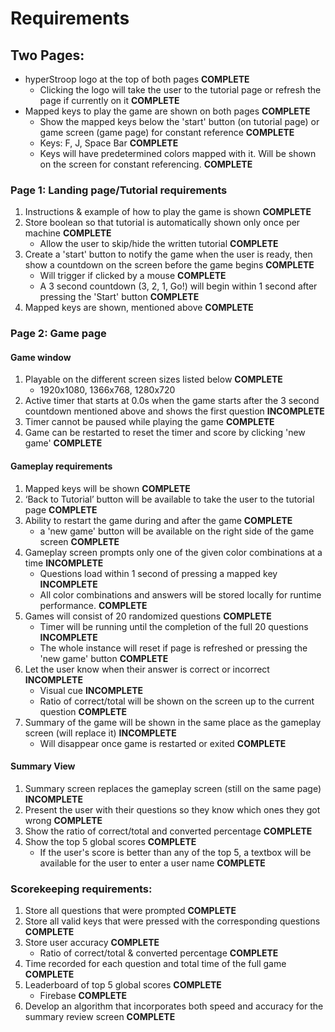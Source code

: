 # Requirements
## Two Pages:
* hyperStroop logo at the top of both pages **COMPLETE**
    * Clicking the logo will take the user to the tutorial page or refresh the page if currently on it **COMPLETE**
* Mapped keys to play the game are shown on both pages **COMPLETE**
    * Show the mapped keys below the 'start' button (on tutorial page) or game screen (game page) for constant reference **COMPLETE**
    * Keys: F, J, Space Bar **COMPLETE**
    * Keys will have predetermined colors mapped with it. Will be shown on the screen for constant referencing. **COMPLETE**
### Page 1: Landing page/Tutorial requirements
1. Instructions & example of how to play the game is shown **COMPLETE**
2. Store boolean so that tutorial is automatically shown only once per machine **COMPLETE**
    * Allow the user to skip/hide the written tutorial **COMPLETE**
3. Create a 'start' button to notify the game when the user is ready, then show a countdown on the screen before the game begins **COMPLETE**
    * Will trigger if clicked by a mouse **COMPLETE**
    * A 3 second countdown (3, 2, 1, Go!) will begin within 1 second after pressing the 'Start' button **COMPLETE**
4. Mapped keys are shown, mentioned above **COMPLETE**
### Page 2: Game page
#### Game window
1. Playable on the different screen sizes listed below **COMPLETE**
    * 1920x1080, 1366x768, 1280x720
2. Active timer that starts at 0.0s when the game starts after the 3 second countdown mentioned above and shows the first question **INCOMPLETE**
3. Timer cannot be paused while playing the game **COMPLETE**
4. Game can be restarted to reset the timer and score by clicking 'new game' **COMPLETE**
#### Gameplay requirements
1. Mapped keys will be shown **COMPLETE**
2. ‘Back to Tutorial’ button will be available to take the user to the tutorial page **COMPLETE**
3. Ability to restart the game during and after the game **COMPLETE**
    * a 'new game' button will be available on the right side of the game screen **COMPLETE**
4. Gameplay screen prompts only one of the given color combinations at a time **INCOMPLETE**
    * Questions load within 1 second of pressing a mapped key **INCOMPLETE**
    * All color combinations and answers will be stored locally for runtime performance. **COMPLETE**
5. Games will consist of 20 randomized questions **COMPLETE**
    * Timer will be running until the completion of the full 20 questions **INCOMPLETE**
    * The whole instance will reset if page is refreshed or pressing the 'new game' button **COMPLETE**
6. Let the user know when their answer is correct or incorrect **INCOMPLETE**
    * Visual cue **INCOMPLETE**
    * Ratio of correct/total will be shown on the screen up to the current question **COMPLETE**
7. Summary of the game will be shown in the same place as the gameplay screen (will replace it) **INCOMPLETE**
    * Will disappear once game is restarted or exited **COMPLETE**
#### Summary View
1. Summary screen replaces the gameplay screen (still on the same page) **INCOMPLETE**
2. Present the user with their questions so they know which ones they got wrong **COMPLETE**
3. Show the ratio of correct/total and converted percentage **COMPLETE**
4. Show the top 5 global scores **COMPLETE**
    * If the user's score is better than any of the top 5, a textbox will be available for the user to enter a user name **COMPLETE**
### Scorekeeping requirements: 
1. Store all questions that were prompted **COMPLETE**
2. Store all valid keys that were pressed with the corresponding questions **COMPLETE**
3. Store user accuracy **COMPLETE**
    * Ratio of correct/total & converted percentage **COMPLETE**
4. Time recorded for each question and total time of the full game **COMPLETE**
5. Leaderboard of top 5 global scores **COMPLETE**
    * Firebase **COMPLETE**
6. Develop an algorithm that incorporates both speed and accuracy for the summary review screen **COMPLETE**
